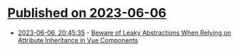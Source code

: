# [Published on 2023-06-06](index.md)

* [2023-06-06, 20:45:35](https://lobste.rs/s/he9hw3/beware_leaky_abstractions_when_relying) - [Beware of Leaky Abstractions When Relying on Attribute Inheritance in Vue Components](https://markus.oberlehner.net/blog/beware-of-leaky-abstractions-when-relying-on-attribute-inheritance-in-vue-components/)

